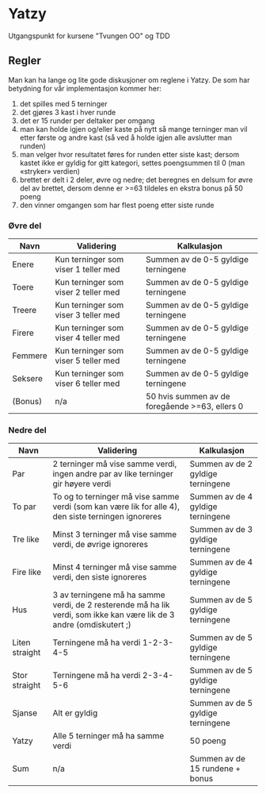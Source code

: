 # Yatzy

Utgangspunkt for kursene "Tvungen OO" og TDD

## Regler

Man kan ha lange og lite gode diskusjoner om reglene i Yatzy. De som har betydning for vår implementasjon kommer her:
1.	det spilles med 5 terninger
2.	det gjøres 3 kast i hver runde
3.	det er 15 runder per deltaker per omgang
4.	man kan holde igjen og/eller kaste på nytt så mange terninger man vil etter første og andre kast (så ved å holde igjen alle avslutter man runden)
5.	man velger hvor resultatet føres for runden etter siste kast; dersom kastet ikke er gyldig for gitt kategori, settes poengsummen til 0 (man «stryker» verdien)
6.	brettet er delt i 2 deler, øvre og nedre; det beregnes en delsum for øvre del av brettet, dersom denne er >=63 tildeles en ekstra bonus på 50 poeng
7.	den vinner omgangen som har flest poeng etter siste runde

### Øvre del

| Navn | Validering | Kalkulasjon |
| ---- | ---- | ---- |
|Enere | Kun terninger som viser 1 teller med | Summen av de 0-5 gyldige terningene|
|Toere | Kun terninger som viser 2 teller med | Summen av de 0-5 gyldige terningene|
|Treere | Kun terninger som viser 3 teller med | Summen av de 0-5 gyldige terningene|
|Firere | Kun terninger som viser 4 teller med | Summen av de 0-5 gyldige terningene|
|Femmere | Kun terninger som viser 5 teller med | Summen av de 0-5 gyldige terningene|
|Seksere | Kun terninger som viser 6 teller med | Summen av de 0-5 gyldige terningene|
|(Bonus) | n/a | 50 hvis summen av de foregående >=63, ellers 0|

### Nedre del
| Navn | Validering | Kalkulasjon |
| ---- | ---- | ---- |
| Par | 2 terninger må vise samme verdi, ingen andre par av like terninger gir høyere verdi | Summen av de 2 gyldige terningene |
| To par | To og to terninger må vise samme verdi (som kan være lik for alle 4), den siste terningen ignoreres | Summen av de 4 gyldige terningene |
| Tre like | Minst 3 terninger må vise samme verdi, de øvrige ignoreres | Summen av de 3 gyldige terningene |
| Fire like | Minst 4 terninger må vise samme verdi, den siste ignoreres | Summen av de 4 gyldige terningene |
| Hus | 3 av terningene må ha samme verdi, de 2 resterende må ha lik verdi, som ikke kan være lik de 3 andre (omdiskutert ;) | Summen av de 5 gyldige terningene |
| Liten straight | Terningene må ha verdi 1-2-3-4-5 | Summen av de 5 gyldige terningene |
| Stor straight | Terningene må ha verdi 2-3-4-5-6 | Summen av de 5 gyldige terningene |
| Sjanse | Alt er gyldig | Summen av de 5 gyldige terningene |
| Yatzy | Alle 5 terninger må ha samme verdi | 50 poeng |
| Sum | n/a | Summen av de 15 rundene + bonus |
